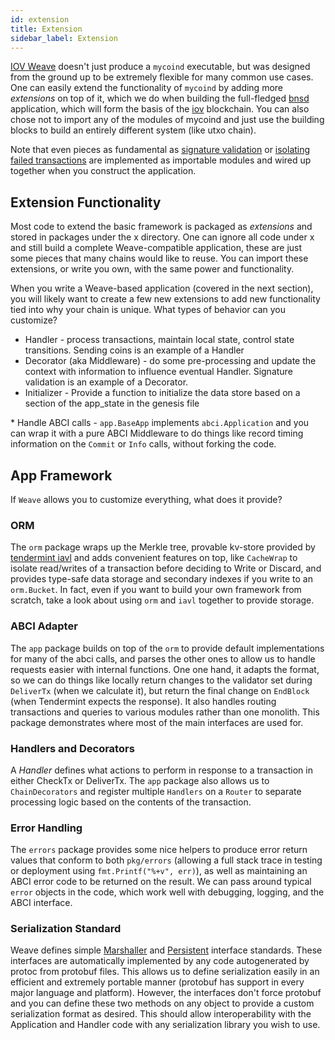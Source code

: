 ```yaml
---
id: extension
title: Extension
sidebar_label: Extension
---
```


[IOV Weave](https://github.com/iov-one/weave) doesn't just produce a `mycoind` executable, but was designed from the ground up to be extremely flexible for many common use cases. One can easily extend the functionality of `mycoind` by adding more *extensions* on top of it, which we do when building the full-fledged [bnsd](https://github.com/iov-one/weave/tree/master/cmd/bnsd/) application, which will form the basis of the [iov](https://iov.one) blockchain. You can also chose not to import any of the modules of mycoind and just use the building blocks to build an entirely different system (like utxo chain).

Note that even pieces as fundamental as [signature validation](https://github.com/iov-one/weave/tree/master/x/sigs) or [isolating failed transactions](https://github.com/iov-one/weave/blob/master/x/utils/savepoint.go) are implemented as importable modules and wired up together when you construct the application.

## Extension Functionality

Most code to extend the basic framework is packaged as *extensions* and stored in packages under the x directory. One can ignore all code under x and still build a complete Weave-compatible application, these are just some pieces that many chains would like to reuse. You can import these extensions, or write you own, with the same power and functionality.

When you write a Weave-based application (covered in the next section), you will likely want to create a few new extensions to add new functionality tied into why your chain is unique. What types of behavior can you customize?

- Handler - process transactions, maintain local state, control state transitions. Sending coins is an example of a Handler
- Decorator (aka Middleware) - do some pre-processing and update the context with information to influence eventual Handler. Signature validation is an example of a Decorator.
- Initializer - Provide a function to initialize the data store based on a section of the app_state in the genesis file

\* Handle ABCI calls - `app.BaseApp` implements `abci.Application` and you can wrap it with a pure ABCI Middleware to do things like record timing information on the `Commit` or `Info` calls, without forking the code.

## App Framework

If `Weave` allows you to customize everything, what does it provide?

### ORM

The `orm` package wraps up the Merkle tree, provable kv-store provided by [tendermint iavl](https://github.com/tendermint/iavl) and adds convenient features on top, like `CacheWrap` to isolate read/writes of a transaction before deciding to Write or Discard, and provides type-safe data storage and secondary indexes if you write to an `orm.Bucket`. In fact, even if you want to build your own framework from scratch, take a look about using `orm` and `iavl` together to provide storage.

### ABCI Adapter

The `app` package builds on top of the `orm` to provide default implementations for many of the abci calls, and parses the other ones to allow us to handle requests easier with internal functions. One one hand, it adapts the format, so we can do things like locally return changes to the validator set during `DeliverTx` (when we calculate it), but return the final change on `EndBlock` (when Tendermint expects the response). It also handles routing transactions and queries to various modules rather than one monolith. This package demonstrates where most of the main interfaces are used for.

### Handlers and Decorators

A _Handler_ defines what actions to perform in response to a transaction in either CheckTx or DeliverTx. The `app` package also allows us to `ChainDecorators` and register multiple `Handlers` on a `Router` to separate processing logic based on the contents of the transaction.

### Error Handling

The `errors` package provides some nice helpers to produce error return values that conform to both `pkg/errors` (allowing a full stack trace in testing or deployment using `fmt.Printf("%+v", err)`), as well as maintaining an ABCI error code to be returned on the result. We can pass around typical `error` objects in the code, which work well with debugging, logging, and the ABCI interface.

### Serialization Standard

Weave defines simple [Marshaller](https://github.com/iov-one/weave/blob/master/tx.go#L28-L35) and [Persistent](https://github.com/iov-one/weave/blob/master/tx.go#L37-L48) interface standards. These interfaces are automatically implemented by any code autogenerated by protoc from protobuf files. This allows us to define serialization easily in an efficient and extremely portable manner (protobuf has support in every major language and platform). However, the interfaces don't force protobuf and you can define these two methods on any object to provide a custom serialization format as desired. This should allow interoperability with the Application and Handler code with any serialization library you wish to use.
